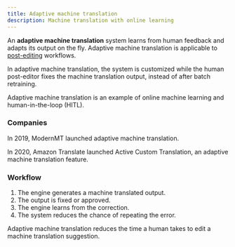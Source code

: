 ```yaml
---
title: Adaptive machine translation
description: Machine translation with online learning
---
```


An **adaptive machine translation** system learns from human feedback and adapts its output on the fly. Adaptive machine translation is applicable to [post-editing](../workflows/post-editing.md) workflows.

In adaptive machine translation, the system is customized while the human post-editor fixes the machine translation output, instead of after batch retraining.

Adaptive machine translation is an example of online machine learning and human-in-the-loop (HITL).

### Companies

In 2019, ModernMT launched adaptive machine translation.

In 2020, Amazon Translate launched Active Custom Translation, an adaptive machine translation feature.

### Workflow

1. The engine generates a machine translated output.
2. The output is fixed or approved.
3. The engine learns from the correction.
4. The system reduces the chance of repeating the error.

Adaptive machine translation reduces the time a human takes to edit a machine translation suggestion.
